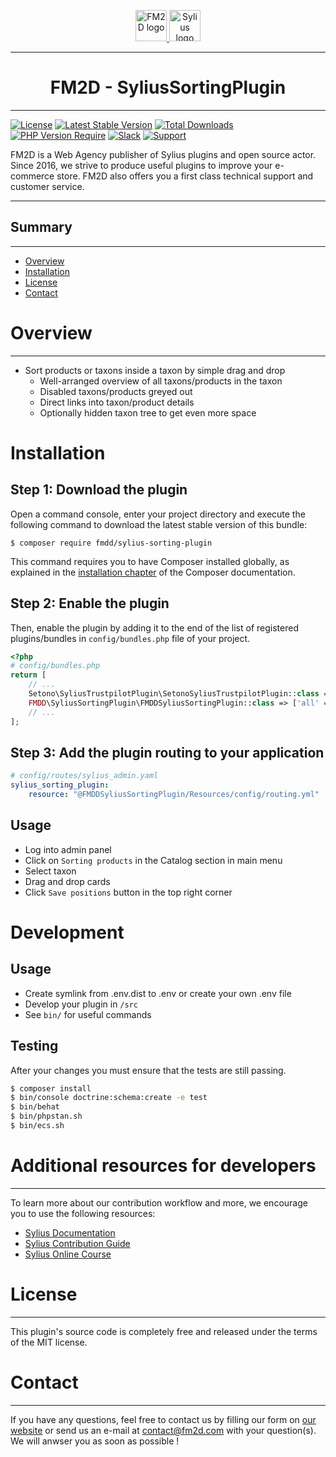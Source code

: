<p align="center">
    <a href="https://fm2d.com/" target="_blank">
        <img height="50" width="auto" src="https://fm2d.com/fm2d-theme/images/logo.png" alt="FM2D logo" />
        <img height="50" width="auto" src="https://demo.sylius.com/assets/shop/img/logo.png" alt="Sylius logo" />
    </a>
</p>

---
<h1 align="center">FM2D - SyliusSortingPlugin</h1>

---
[![License](http://poser.pugx.org/fmdd/sylius-sorting-plugin/license)](https://packagist.org/packages/fmdd/sylius-sorting-plugin)
[![Latest Stable Version](http://poser.pugx.org/fmdd/sylius-sorting-plugin/v)](https://packagist.org/packages/fmdd/sylius-sorting-plugin)
[![Total Downloads](http://poser.pugx.org/fmdd/sylius-sorting-plugin/downloads)](https://packagist.org/packages/fmdd/sylius-sorting-plugin)
[![PHP Version Require](http://poser.pugx.org/fmdd/sylius-sorting-plugin/require/php)](https://packagist.org/packages/fmdd/sylius-sorting-plugin)
[![Slack](https://img.shields.io/badge/community%20chat-slack-FF1493.svg)](http://sylius-devs.slack.com)
[![Support](https://img.shields.io/badge/support-contact%20author-blue])](https://fm2d.com/contact)

FM2D is a Web Agency publisher of Sylius plugins and open source actor. Since 2016, we strive to produce useful plugins to improve your e-commerce store. FM2D also offers you a first class technical support and customer service.

---

## Summary

---

* [Overview](#overview)
* [Installation](#installation)
* [License](#license)
* [Contact](#contact)

# Overview

---

* Sort products or taxons inside a taxon by simple drag and drop
	* Well-arranged overview of all taxons/products in the taxon
	* Disabled taxons/products greyed out
	* Direct links into taxon/product details
	* Optionally hidden taxon tree to get even more space

# Installation

## Step 1: Download the plugin

Open a command console, enter your project directory and execute the following command to download the latest stable version of this bundle:

```shell
$ composer require fmdd/sylius-sorting-plugin
```

This command requires you to have Composer installed globally, as explained in the [installation chapter](https://getcomposer.org/doc/00-intro.md) of the Composer documentation.

## Step 2: Enable the plugin

Then, enable the plugin by adding it to the end of the list of registered plugins/bundles
in `config/bundles.php` file of your project.

```php
<?php
# config/bundles.php
return [
    // ...
    Setono\SyliusTrustpilotPlugin\SetonoSyliusTrustpilotPlugin::class => ['all' => true],
    FMDD\SyliusSortingPlugin\FMDDSyliusSortingPlugin::class => ['all' => true],
    // ...
];
```
## Step 3: Add the plugin routing to your application

```yaml
# config/routes/sylius_admin.yaml
sylius_sorting_plugin:
    resource: "@FMDDSyliusSortingPlugin/Resources/config/routing.yml"
```

## Usage

* Log into admin panel
* Click on `Sorting products` in the Catalog section in main menu
* Select taxon
* Drag and drop cards
* Click `Save positions` button in the top right corner

# Development

## Usage

- Create symlink from .env.dist to .env or create your own .env file
- Develop your plugin in `/src`
- See `bin/` for useful commands

## Testing

After your changes you must ensure that the tests are still passing.

```bash
$ composer install
$ bin/console doctrine:schema:create -e test
$ bin/behat
$ bin/phpstan.sh
$ bin/ecs.sh
```

# Additional resources for developers

---
To learn more about our contribution workflow and more, we encourage you to use the following resources:
* [Sylius Documentation](https://docs.sylius.com/en/latest/)
* [Sylius Contribution Guide](https://docs.sylius.com/en/latest/contributing/)
* [Sylius Online Course](https://sylius.com/online-course/)

# License

---

This plugin's source code is completely free and released under the terms of the MIT license.

# Contact

---

If you have any questions, feel free to contact us by filling our form on [our website](https://fm2d.com/contact/) or send us an e-mail at [contact@fm2d.com](mailto:contact@fm2d.com) with your question(s). We will anwser you as soon as possible !
